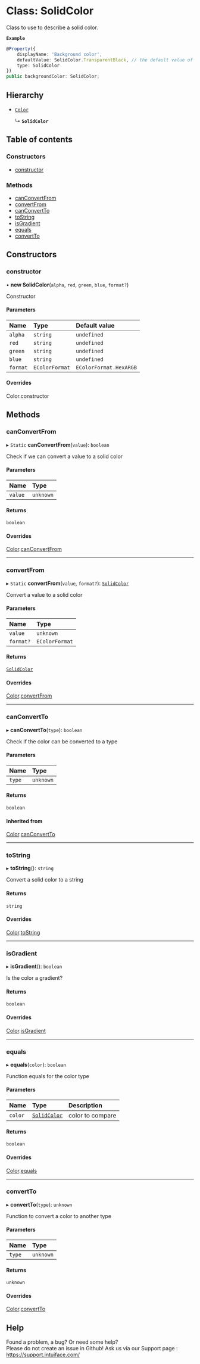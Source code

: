 # Class: SolidColor

Class to use to describe a solid color.

**`Example`**

```ts
@Property({
    displayName: 'Background color',
    defaultValue: SolidColor.TransparentBlack, // the default value of the property
    type: SolidColor
})
public backgroundColor: SolidColor;
```

## Hierarchy

- [`Color`](Color.md)

  ↳ **`SolidColor`**

## Table of contents

### Constructors

- [constructor](SolidColor.md#constructor)

### Methods

- [canConvertFrom](SolidColor.md#canconvertfrom)
- [convertFrom](SolidColor.md#convertfrom)
- [canConvertTo](SolidColor.md#canconvertto)
- [toString](SolidColor.md#tostring)
- [isGradient](SolidColor.md#isgradient)
- [equals](SolidColor.md#equals)
- [convertTo](SolidColor.md#convertto)

## Constructors

### constructor

• **new SolidColor**(`alpha`, `red`, `green`, `blue`, `format?`)

Constructor

#### Parameters

| Name | Type | Default value |
| :------ | :------ | :------ |
| `alpha` | `string` | `undefined` |
| `red` | `string` | `undefined` |
| `green` | `string` | `undefined` |
| `blue` | `string` | `undefined` |
| `format` | `EColorFormat` | `EColorFormat.HexARGB` |

#### Overrides

Color.constructor

## Methods

### canConvertFrom

▸ `Static` **canConvertFrom**(`value`): `boolean`

Check if we can convert a value to a solid color

#### Parameters

| Name | Type |
| :------ | :------ |
| `value` | `unknown` |

#### Returns

`boolean`

#### Overrides

[Color](Color.md).[canConvertFrom](Color.md#canconvertfrom)

___

### convertFrom

▸ `Static` **convertFrom**(`value`, `format?`): [`SolidColor`](SolidColor.md)

Convert a value to a solid color

#### Parameters

| Name | Type |
| :------ | :------ |
| `value` | `unknown` |
| `format?` | `EColorFormat` |

#### Returns

[`SolidColor`](SolidColor.md)

#### Overrides

[Color](Color.md).[convertFrom](Color.md#convertfrom)

___

### canConvertTo

▸ **canConvertTo**(`type`): `boolean`

Check if the color can be converted to a type

#### Parameters

| Name | Type |
| :------ | :------ |
| `type` | `unknown` |

#### Returns

`boolean`

#### Inherited from

[Color](Color.md).[canConvertTo](Color.md#canconvertto)

___

### toString

▸ **toString**(): `string`

Convert a solid color to a string

#### Returns

`string`

#### Overrides

[Color](Color.md).[toString](Color.md#tostring)

___

### isGradient

▸ **isGradient**(): `boolean`

Is the color a gradient?

#### Returns

`boolean`

#### Overrides

[Color](Color.md).[isGradient](Color.md#isgradient)

___

### equals

▸ **equals**(`color`): `boolean`

Function equals for the color type

#### Parameters

| Name | Type | Description |
| :------ | :------ | :------ |
| `color` | [`SolidColor`](SolidColor.md) | color to compare |

#### Returns

`boolean`

#### Overrides

[Color](Color.md).[equals](Color.md#equals)

___

### convertTo

▸ **convertTo**(`type`): `unknown`

Function to convert a color to another type

#### Parameters

| Name | Type |
| :------ | :------ |
| `type` | `unknown` |

#### Returns

`unknown`

#### Overrides

[Color](Color.md).[convertTo](Color.md#convertto)


## Help
Found a problem, a bug? Or need some help?  
Please do not create an issue in Github! Ask us via our Support page : https://support.intuiface.com/
